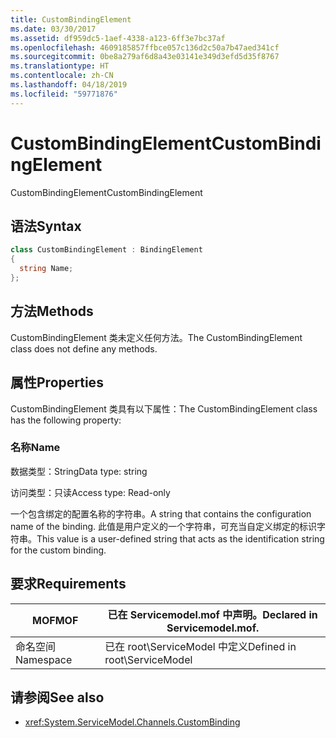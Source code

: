 ```yaml
---
title: CustomBindingElement
ms.date: 03/30/2017
ms.assetid: df959dc5-1aef-4338-a123-6ff3e7bc37af
ms.openlocfilehash: 4609185857ffbce057c136d2c50a7b47aed341cf
ms.sourcegitcommit: 0be8a279af6d8a43e03141e349d3efd5d35f8767
ms.translationtype: HT
ms.contentlocale: zh-CN
ms.lasthandoff: 04/18/2019
ms.locfileid: "59771876"
---
```

# <a name="custombindingelement"></a><span data-ttu-id="00bb6-102">CustomBindingElement</span><span class="sxs-lookup"><span data-stu-id="00bb6-102">CustomBindingElement</span></span>
<span data-ttu-id="00bb6-103">CustomBindingElement</span><span class="sxs-lookup"><span data-stu-id="00bb6-103">CustomBindingElement</span></span>  
  
## <a name="syntax"></a><span data-ttu-id="00bb6-104">语法</span><span class="sxs-lookup"><span data-stu-id="00bb6-104">Syntax</span></span>  
  
```csharp
class CustomBindingElement : BindingElement  
{  
  string Name;  
};  
```  
  
## <a name="methods"></a><span data-ttu-id="00bb6-105">方法</span><span class="sxs-lookup"><span data-stu-id="00bb6-105">Methods</span></span>  
 <span data-ttu-id="00bb6-106">CustomBindingElement 类未定义任何方法。</span><span class="sxs-lookup"><span data-stu-id="00bb6-106">The CustomBindingElement class does not define any methods.</span></span>  
  
## <a name="properties"></a><span data-ttu-id="00bb6-107">属性</span><span class="sxs-lookup"><span data-stu-id="00bb6-107">Properties</span></span>  
 <span data-ttu-id="00bb6-108">CustomBindingElement 类具有以下属性：</span><span class="sxs-lookup"><span data-stu-id="00bb6-108">The CustomBindingElement class has the following property:</span></span>  
  
### <a name="name"></a><span data-ttu-id="00bb6-109">名称</span><span class="sxs-lookup"><span data-stu-id="00bb6-109">Name</span></span>  
 <span data-ttu-id="00bb6-110">数据类型：String</span><span class="sxs-lookup"><span data-stu-id="00bb6-110">Data type: string</span></span>  
  
 <span data-ttu-id="00bb6-111">访问类型：只读</span><span class="sxs-lookup"><span data-stu-id="00bb6-111">Access type: Read-only</span></span>  
  
 <span data-ttu-id="00bb6-112">一个包含绑定的配置名称的字符串。</span><span class="sxs-lookup"><span data-stu-id="00bb6-112">A string that contains the configuration name of the binding.</span></span> <span data-ttu-id="00bb6-113">此值是用户定义的一个字符串，可充当自定义绑定的标识字符串。</span><span class="sxs-lookup"><span data-stu-id="00bb6-113">This value is a user-defined string that acts as the identification string for the custom binding.</span></span>  
  
## <a name="requirements"></a><span data-ttu-id="00bb6-114">要求</span><span class="sxs-lookup"><span data-stu-id="00bb6-114">Requirements</span></span>  
  
|<span data-ttu-id="00bb6-115">MOF</span><span class="sxs-lookup"><span data-stu-id="00bb6-115">MOF</span></span>|<span data-ttu-id="00bb6-116">已在 Servicemodel.mof 中声明。</span><span class="sxs-lookup"><span data-stu-id="00bb6-116">Declared in Servicemodel.mof.</span></span>|  
|---------|-----------------------------------|  
|<span data-ttu-id="00bb6-117">命名空间</span><span class="sxs-lookup"><span data-stu-id="00bb6-117">Namespace</span></span>|<span data-ttu-id="00bb6-118">已在 root\ServiceModel 中定义</span><span class="sxs-lookup"><span data-stu-id="00bb6-118">Defined in root\ServiceModel</span></span>|  
  
## <a name="see-also"></a><span data-ttu-id="00bb6-119">请参阅</span><span class="sxs-lookup"><span data-stu-id="00bb6-119">See also</span></span>

- <xref:System.ServiceModel.Channels.CustomBinding>
